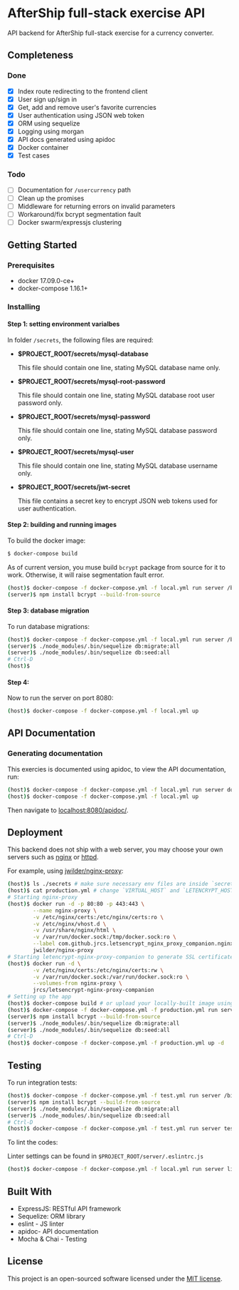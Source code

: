 # AfterShip full-stack exercise API

API backend for AfterShip full-stack exercise for a currency converter.

## Completeness

### Done

- [x] Index route redirecting to the frontend client
- [x] User sign up/sign in
- [x] Get, add and remove user's favorite currencies
- [x] User authentication using JSON web token
- [x] ORM using sequelize
- [x] Logging using morgan
- [x] API docs generated using apidoc
- [x] Docker container
- [x] Test cases

### Todo

- [ ] Documentation for `/usercurrency` path
- [ ] Clean up the promises
- [ ] Middleware for returning errors on invalid parameters
- [ ] Workaround/fix bcrypt segmentation fault
- [ ] Docker swarm/expressjs clustering

## Getting Started

### Prerequisites

- docker 17.09.0-ce+
- docker-compose 1.16.1+

### Installing

#### Step 1: setting environment varialbes

In folder `/secrets`, the following files are required:

- **$PROJECT_ROOT/secrets/mysql-database**

  This file should contain one line, stating MySQL database name only.

- **$PROJECT_ROOT/secrets/mysql-root-password**

  This file should contain one line, stating MySQL database root user password only.

- **$PROJECT_ROOT/secrets/mysql-password**

  This file should contain one line, stating MySQL database password only.

- **$PROJECT_ROOT/secrets/mysql-user**

  This file should contain one line, stating MySQL database username only.

- **$PROJECT_ROOT/secrets/jwt-secret**

  This file contains a secret key to encrypt JSON web tokens used for
  user authentication.

#### Step 2: building and running images

To build the docker image:

~~~bash
$ docker-compose build
~~~

As of current version, you muse build `bcrypt` package from source for
it to work. Otherwise, it will raise segmentation fault error.

~~~bash
(host)$ docker-compose -f docker-compose.yml -f local.yml run server /bin/ash
(server)$ npm install bcrypt --build-from-source
~~~

#### Step 3: database migration

To run database migrations:

~~~bash
(host)$ docker-compose -f docker-compose.yml -f local.yml run server /bin/ash
(server)$ ./node_modules/.bin/sequelize db:migrate:all
(server)$ ./node_modules/.bin/sequelize db:seed:all
# Ctrl-D
(host)$
~~~

#### Step 4:

Now to run the server on port 8080:

~~~bash
(host)$ docker-compose -f docker-compose.yml -f local.yml up
~~~

## API Documentation

### Generating documentation

This exercies is documented using apidoc, to view the API
documentation, run:

~~~bash
(host)$ docker-compose -f docker-compose.yml -f local.yml run server docs
(host)$ docker-compose -f docker-compose.yml -f local.yml up
~~~

Then navigate to [localhost:8080/apidoc/](http://localhost:8080/apidoc/).

## Deployment

This backend does not ship with a web server, you may choose your own
servers such as [nginx](https://hub.docker.com/_/nginx/) or [httpd](https://hub.docker.com/_/httpd/).

For example, using
[jwilder/nginx-proxy](https://github.com/jwilder/nginx-proxy):

~~~bash
(host)$ ls ./secrets # make sure necessary env files are inside `secrets`
(host)$ cat production.yml # change `VIRTUAL_HOST` and `LETENCRYPT_HOST` if you want to use a different sub-domain
# Starting nginx-proxy
(host)$ docker run -d -p 80:80 -p 443:443 \
        --name nginx-proxy \
        -v /etc/nginx/certs:/etc/nginx/certs:ro \
        -v /etc/nginx/vhost.d \
        -v /usr/share/nginx/html \
        -v /var/run/docker.sock:/tmp/docker.sock:ro \
        --label com.github.jrcs.letsencrypt_nginx_proxy_companion.nginx_proxy \
        jwilder/nginx-proxy
# Starting letencrypt-nginx-proxy-companion to generate SSL certificate
(host)$ docker run -d \
        -v /etc/nginx/certs:/etc/nginx/certs:rw \
        -v /var/run/docker.sock:/var/run/docker.sock:ro \
        --volumes-from nginx-proxy \
        jrcs/letsencrypt-nginx-proxy-companion
# Setting up the app
(host)$ docker-compose build # or upload your locally-built image using sftp/scp
(host)$ docker-compose -f docker-compose.yml -f production.yml run server /bin/ash
(server)$ npm install bcrypt --build-from-source
(server)$ ./node_modules/.bin/sequelize db:migrate:all
(server)$ ./node_modules/.bin/sequelize db:seed:all
# Ctrl-D
(host)$ docker-compose -f docker-compose.yml -f production.yml up -d
~~~

## Testing

To run integration tests:

~~~bash
(host)$ docker-compose -f docker-compose.yml -f test.yml run server /bin/ash
(server)$ npm install bcrypt --build-from-source
(server)$ ./node_modules/.bin/sequelize db:migrate:all
(server)$ ./node_modules/.bin/sequelize db:seed:all
# Ctrl-D
(host)$ docker-compose -f docker-compose.yml -f test.yml run server test
~~~

To lint the codes:

Linter settings can be found in `$PROJECT_ROOT/server/.eslintrc.js`

~~~bash
(host)$ docker-compose -f docker-compose.yml -f local.yml run server lint
~~~

## Built With

  - ExpressJS: RESTful API framework
  - Sequelize: ORM library
  - eslint - JS linter
  - apidoc- API documentation
  - Mocha & Chai - Testing

## License

This project is an open-sourced software licensed under the [MIT
license](http://opensource.org/licenses/MIT).
